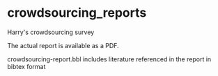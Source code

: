crowdsourcing_reports
=====================

Harry's crowdsourcing survey

The actual report is available as a PDF. 

crowdsourcing-report.bbl includes literature referenced in the report in bibtex format

